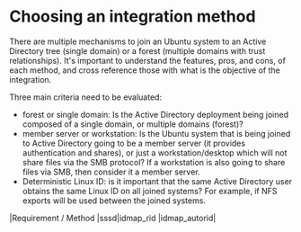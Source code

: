 # Choosing an integration method

There are multiple mechanisms to join an Ubuntu system to an Active Directory tree (single domain) or a forest (multiple domains with trust relationships). It's important to understand the features, pros, and cons, of each method, and cross reference those with what is the objective of the integration.

Three main criteria need to be evaluated:
* forest or single domain: Is the Active Directory deployment being joined composed of a single domain, or multiple domains (forest)?
* member server or workstation: Is the Ubuntu system that is being joined to Active Directory going to be a member server (it provides authentication and shares), or just a workstation/desktop which will not share files via the SMB protocol? If a workstation is also going to share files via SMB, then consider it a member server.
* Deterministic Linux ID: is it important that the same Active Directory user obtains the same Linux ID on all joined systems? For example, if NFS exports will be used between the joined systems.

|Requirement / Method     |sssd|idmap\_rid  |idmap\_autorid|